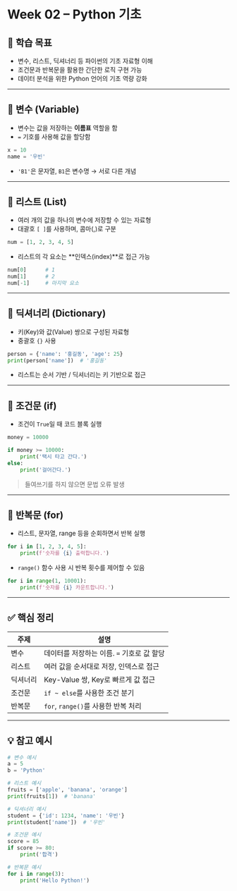 # Week 02 – Python 기초

## 📌 학습 목표

- 변수, 리스트, 딕셔너리 등 파이썬의 기초 자료형 이해
- 조건문과 반복문을 활용한 간단한 로직 구현 가능
- 데이터 분석을 위한 Python 언어의 기초 역량 강화

---

## 🔸 변수 (Variable)

- 변수는 값을 저장하는 **이름표** 역할을 함
- `=` 기호를 사용해 값을 할당함

```python
x = 10
name = '우빈'
```

- `'B1'`은 문자열, `B1`은 변수명 → 서로 다른 개념

---

## 🔸 리스트 (List)

- 여러 개의 값을 하나의 변수에 저장할 수 있는 자료형
- 대괄호 `[ ]`를 사용하며, 콤마(,)로 구분

```python
num = [1, 2, 3, 4, 5]
```

- 리스트의 각 요소는 **인덱스(index)**로 접근 가능

```python
num[0]      # 1
num[1]      # 2
num[-1]     # 마지막 요소
```

---

## 🔸 딕셔너리 (Dictionary)

- 키(Key)와 값(Value) 쌍으로 구성된 자료형
- 중괄호 `{}` 사용

```python
person = {'name': '홍길동', 'age': 25}
print(person['name'])  # '홍길동'
```

- 리스트는 순서 기반 / 딕셔너리는 키 기반으로 접근

---

## 🔸 조건문 (if)

- 조건이 `True`일 때 코드 블록 실행

```python
money = 10000

if money >= 10000:
    print('택시 타고 간다.')
else:
    print('걸어간다.')
```

> 들여쓰기를 하지 않으면 문법 오류 발생

---

## 🔸 반복문 (for)

- 리스트, 문자열, range 등을 순회하면서 반복 실행

```python
for i in [1, 2, 3, 4, 5]:
    print(f'숫자를 {i} 출력합니다.')
```

- `range()` 함수 사용 시 반복 횟수를 제어할 수 있음

```python
for i in range(1, 10001):
    print(f'숫자를 {i} 카운트합니다.')
```

---

## ✅ 핵심 정리

| 주제     | 설명                                       |
| -------- | ------------------------------------------ |
| 변수     | 데이터를 저장하는 이름. `=` 기호로 값 할당 |
| 리스트   | 여러 값을 순서대로 저장, 인덱스로 접근     |
| 딕셔너리 | Key-Value 쌍, Key로 빠르게 값 접근         |
| 조건문   | `if ~ else`를 사용한 조건 분기             |
| 반복문   | `for`, `range()`를 사용한 반복 처리        |

---

## 💡 참고 예시

```python
# 변수 예시
a = 5
b = 'Python'

# 리스트 예시
fruits = ['apple', 'banana', 'orange']
print(fruits[1])  # 'banana'

# 딕셔너리 예시
student = {'id': 1234, 'name': '우빈'}
print(student['name'])  # '우빈'

# 조건문 예시
score = 85
if score >= 80:
    print('합격')

# 반복문 예시
for i in range(3):
    print('Hello Python!')
```
